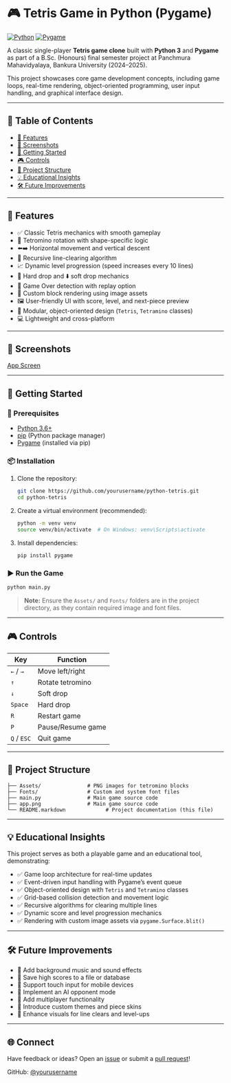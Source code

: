 # 🎮 Tetris Game in Python (Pygame)

[![Python](https://img.shields.io/badge/Python-3.6+-3776AB?logo=python)](https://www.python.org)
[![Pygame](https://img.shields.io/badge/Pygame-2.0+-00cc00)](https://www.pygame.org)

A classic single-player **Tetris game clone** built with **Python 3** and **Pygame** as part of a B.Sc. (Honours) final semester project at Panchmura Mahavidyalaya, Bankura University (2024–2025).  

This project showcases core game development concepts, including game loops, real-time rendering, object-oriented programming, user input handling, and graphical interface design.

---

## 📌 Table of Contents

- [🧩 Features](#-features)
- [📸 Screenshots](#-screenshots)
- [🚀 Getting Started](#-getting-started)
- [🎮 Controls](#-controls)
- [📁 Project Structure](#-project-structure)
- [💡 Educational Insights](#-educational-insights)
- [🛠️ Future Improvements](#-future-improvements)

---

## 🧩 Features

- ✅ Classic Tetris mechanics with smooth gameplay  
- 🔄 Tetromino rotation with shape-specific logic  
- ⬅️➡️ Horizontal movement and vertical descent  
- 🧠 Recursive line-clearing algorithm  
- 📈 Dynamic level progression (speed increases every 10 lines)  
- 🔽 Hard drop and ⬇️ soft drop mechanics  
- 🛑 Game Over detection with replay option  
- 🎨 Custom block rendering using image assets  
- 🖼️ User-friendly UI with score, level, and next-piece preview  
- 🧱 Modular, object-oriented design (`Tetris`, `Tetramino` classes)  
- 💻 Lightweight and cross-platform  

---

## 📸 Screenshots

[App Screen](app.png)

---

## 🚀 Getting Started

### 🔧 Prerequisites

- [Python 3.6+](https://www.python.org/downloads/)  
- [pip](https://pip.pypa.io/en/stable/installation/) (Python package manager)  
- [Pygame](https://www.pygame.org) (installed via pip)

### 📦 Installation

1. Clone the repository:
   ```bash
   git clone https://github.com/yourusername/python-tetris.git
   cd python-tetris
   ```

2. Create a virtual environment (recommended):
   ```bash
   python -m venv venv
   source venv/bin/activate  # On Windows: venv\Scripts\activate
   ```

3. Install dependencies:
   ```bash
   pip install pygame
   ```

### ▶️ Run the Game

```bash
python main.py
```

> **Note:** Ensure the `Assets/` and `Fonts/` folders are in the project directory, as they contain required image and font files.

---

## 🎮 Controls

| Key         | Function          |
|-------------|-------------------|
| `←` / `→`   | Move left/right   |
| `↑`         | Rotate tetromino  |
| `↓`         | Soft drop         |
| `Space`     | Hard drop         |
| `R`         | Restart game      |
| `P`         | Pause/Resume game |
| `Q` / `ESC` | Quit game         |

---

## 📁 Project Structure

```
├── Assets/               # PNG images for tetromino blocks
├── Fonts/                # Custom and system font files
├── main.py               # Main game source code
├── app.png               # Main game source code
└── README.markdown             # Project documentation (this file)
```

---

## 💡 Educational Insights

This project serves as both a playable game and an educational tool, demonstrating:

- ✅ Game loop architecture for real-time updates  
- ✅ Event-driven input handling with Pygame’s event queue  
- ✅ Object-oriented design with `Tetris` and `Tetramino` classes  
- ✅ Grid-based collision detection and movement logic  
- ✅ Recursive algorithms for clearing multiple lines  
- ✅ Dynamic score and level progression mechanics  
- ✅ Rendering with custom image assets via `pygame.Surface.blit()`  

---

## 🛠️ Future Improvements

- 🎵 Add background music and sound effects  
- 📜 Save high scores to a file or database  
- 📱 Support touch input for mobile devices  
- 🧠 Implement an AI opponent mode  
- 👥 Add multiplayer functionality  
- 🌈 Introduce custom themes and piece skins  
- 🌟 Enhance visuals for line clears and level-ups  

---

## 🌐 Connect

Have feedback or ideas? Open an [issue](https://github.com/yourusername/python-tetris/issues) or submit a [pull request](https://github.com/yourusername/python-tetris/pulls)!  

GitHub: [@yourusername](https://github.com/yourusername)
